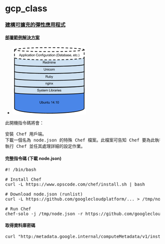 # gcp_class

### [建構可擴充的彈性應用程式](https://cloud.google.com/solutions/scalable-and-resilient-apps?hl=zh-TW)
#### [部署範例解決方案](https://cloud.google.com/solutions/scalable-and-resilient-apps?hl=zh-TW#deploying_the_example_solution)
* ![安裝開機載入軟體](images/instance-stack.png)
<pre>
此開機指令碼將會：

安裝 Chef 用戶端。
下載一個名為 node.json 的特殊 Chef 檔案。此檔案可告知 Chef 要為此執行個體執行何種設定。
執行 Chef 並任其處理詳細的設定作業。
</pre>
#### 完整指令碼 (下載 node.json)
<pre>
#! /bin/bash

# Install Chef
curl -L https://www.opscode.com/chef/install.sh | bash

# Download node.json (runlist)
curl -L https://github.com/googlecloudplatform/... > /tmp/node.json

# Run Chef
chef-solo -j /tmp/node.json -r https://github.com/googlecloudplatform/...
</pre>
#### 取得資料庫密碼
<pre>
curl "http:/metadata.google.internal/computeMetadata/v1/instance/attributes/dbpassword" -H "Metadata-Flavor: Google"
</pre>
